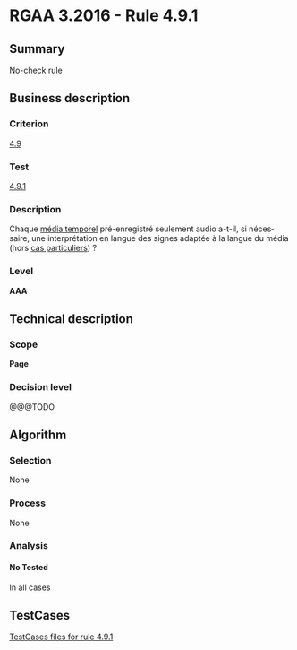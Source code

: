 # RGAA 3.2016 - Rule 4.9.1

## Summary
No-check rule


## Business description

### Criterion
[4.9](http://references.modernisation.gouv.fr/rgaa-accessibilite/2016/criteres.html#crit-4-9)

### Test
[4.9.1](http://references.modernisation.gouv.fr/rgaa-accessibilite/2016/criteres.html#test-4-9-1)

### Description
<div lang="fr">Chaque <a href="http://references.modernisation.gouv.fr/rgaa-accessibilite/glossaire.html#mdia-temporel-type-son-vido-et-synchronis">m&#xE9;dia temporel</a> pr&#xE9;-enregistr&#xE9; seulement audio a-t-il, si n&#xE9;cessaire, une interpr&#xE9;tation en langue des signes adapt&#xE9;e &#xE0; la langue du m&#xE9;dia (hors <a href="http://references.modernisation.gouv.fr/rgaa-accessibilite/cas-particuliers.html#cp-4-1,4-2,4-3,4-5,4-7,4-9,4-11,4-13" title="Cas particuliers pour le crit&#xE8;re 4.9">cas particuliers</a>)&nbsp;?</div>

### Level
**AAA**


## Technical description

### Scope
**Page**

### Decision level
@@@TODO


## Algorithm

### Selection
None

### Process
None

### Analysis

#### No Tested
In all cases


##  TestCases

[TestCases files for rule 4.9.1](https://github.com/Asqatasun/Asqatasun/tree/develop/rules/rules-rgaa3.2016/src/test/resources/testcases/rgaa32016/Rgaa32016Rule040901/)


